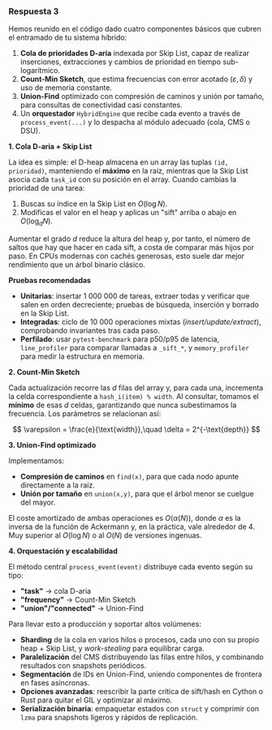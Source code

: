 ### Respuesta 3

Hemos reunido en el código dado cuatro componentes básicos que cubren el entramado de tu sistema híbrido:

1. **Cola de prioridades D-aria** indexada por Skip List, capaz de realizar inserciones, extracciones y cambios de prioridad en tiempo sub-logarítmico.
2. **Count-Min Sketch**, que estima frecuencias con error acotado $(\varepsilon,\delta)$ y uso de memoria constante.
3. **Union-Find** optimizado con compresión de caminos y unión por tamaño, para consultas de conectividad casi constantes.
4. Un **orquestador** `HybridEngine` que recibe cada evento a través de `process_event(...)` y lo despacha al módulo adecuado (cola, CMS o DSU).

**1. Cola D-aria + Skip List**

La idea es simple: el D-heap almacena en un array las tuplas `(id, prioridad)`, manteniendo el **máximo** en la raíz, mientras que la Skip List asocia cada `task_id` con su posición en el array. Cuando cambias la prioridad de una tarea:

1. Buscas su índice en la Skip List en $O(\log N)$.
2. Modificas el valor en el heap y aplicas un "sift" arriba o abajo en $O(\log_d N)$.

Aumentar el grado $d$ reduce la altura del heap y, por tanto, el número de saltos que hay que hacer en cada sift, a costa de comparar más hijos por paso. En CPUs modernas con cachés generosas, esto suele dar mejor rendimiento que un árbol binario clásico.

**Pruebas recomendadas**

* **Unitarias**: insertar 1 000 000 de tareas, extraer todas y verificar que salen en orden decreciente; pruebas de búsqueda, inserción y borrado en la Skip List.
* **Integradas**: ciclo de 10 000 operaciones mixtas (*insert/update/extract*), comprobando invariantes tras cada paso.
* **Perfilado**: usar `pytest-benchmark` para p50/p95 de latencia, `line_profiler` para comparar llamadas a `_sift_*`, y `memory_profiler` para medir la estructura en memoria.


**2. Count-Min Sketch**

Cada actualización recorre las $d$ filas del array y, para cada una, incrementa la celda correspondiente a `hash_i(item) % width`. Al consultar, tomamos el **mínimo** de esas $d$ celdas, garantizando que nunca subestimamos la frecuencia. Los parámetros se relacionan así:

$$
\varepsilon = \frac{e}{\text{width}},\quad
\delta = 2^{-\text{depth}}
$$


**3. Union-Find optimizado**

Implementamos:

* **Compresión de caminos** en `find(x)`, para que cada nodo apunte directamente a la raíz.
* **Unión por tamaño** en `union(x,y)`, para que el árbol menor se cuelgue del mayor.

El coste amortizado de ambas operaciones es $O(\alpha(N))$, donde $\alpha$ es la inversa de la función de Ackermann y, en la práctica, vale alrededor de 4. Muy superior al $O(\log N)$ o al $O(N)$ de versiones ingenuas.

**4. Orquestación y escalabilidad**

El método central `process_event(event)` distribuye cada evento según su tipo:

* **"task"** -> cola D-aria
* **"frequency"** -> Count-Min Sketch
* **"union"/"connected"** -> Union-Find

Para llevar esto a producción y soportar altos volúmenes:

* **Sharding** de la cola en varios hilos o procesos, cada uno con su propio heap + Skip List, y *work-stealing* para equilibrar carga.
* **Paralelización** del CMS distribuyendo las filas entre hilos, y combinando resultados con snapshots periódicos.
* **Segmentación** de IDs en Union-Find, uniendo componentes de frontera en fases asíncronas.
* **Opciones avanzadas**: reescribir la parte crítica de sift/hash en Cython o Rust para quitar el GIL y optimizar al máximo.
* **Serialización binaria**: empaquetar estados con `struct` y comprimir con `lzma` para snapshots ligeros y rápidos de replicación.
